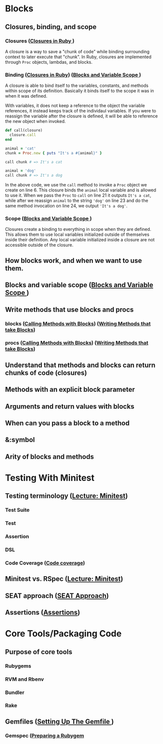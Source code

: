 # Blocks
## Closures, binding, and scope
### Closures ([Closures in Ruby ](https://launchschool.com/lessons/c0400a9c/assignments/0a7a9177))

A closure is a way to save a "chunk of code" while binding surrounding context to later execute that "chunk". In Ruby, closures are implemented through `Proc` objects, lambdas, and blocks.

### Binding ([Closures in Ruby](https://launchschool.com/lessons/c0400a9c/assignments/0a7a9177)) ([Blocks and Variable Scope ](https://launchschool.com/lessons/c0400a9c/assignments/fd86ea2e))

A closure is able to bind itself to the variables, constants, and methods within scope of its definition. Basically it binds itself to the scope it was in when it was defined.

With variables, it does not keep a reference to the object the variable references, it instead keeps track of the individaul variables. If you were to reassign the variable after the closure is defined, it will be able to reference the new object when invoked.

```ruby
def call(closure)
  closure.call
end

animal = 'cat'
chunk = Proc.new { puts "It's a #{animal}" }

call chunk # => It's a cat

animal = 'dog'
call chunk # => It's a dog
```

In the above code, we use the `call` method to invoke a `Proc` object we create on line 6. This closure binds the `animal` local variable and is allowed to use it. When we pass the `Proc` to `call` on line 21 it outputs `It's a cat`, while after we reassign `animal` to the string `'dog'` on line 23 and do the same method invocation on line 24, we output `'It's a dog'`.

### Scope ([Blocks and Variable Scope ](https://launchschool.com/lessons/c0400a9c/assignments/fd86ea2e))

Closures create a binding to everything in scope when they are defined. This allows them to use local variables initialized outside of themselves inside their definition. Any local variable initialized inside a closure are not accessible outside of the closure.

## How blocks work, and when we want to use them.


## Blocks and variable scope ([Blocks and Variable Scope ](https://launchschool.com/lessons/c0400a9c/assignments/fd86ea2e))

## Write methods that use blocks and procs
### blocks ([Calling Methods with Blocks](https://launchschool.com/lessons/c0400a9c/assignments/ff802368)) ([Writing Methods that take Blocks](https://launchschool.com/lessons/c0400a9c/assignments/5a060a20))

### procs ([Calling Methods with Blocks](https://launchschool.com/lessons/c0400a9c/assignments/ff802368)) ([Writing Methods that take Blocks](https://launchschool.com/lessons/c0400a9c/assignments/5a060a20))

## Understand that methods and blocks can return chunks of code (closures)
## Methods with an explicit block parameter
## Arguments and return values with blocks
## When can you pass a block to a method
## &:symbol
## Arity of blocks and methods

# Testing With Minitest
## Testing terminology ([Lecture: Minitest](https://launchschool.com/lessons/dd2ae827/assignments/3a8a5aa5))
### Test Suite
### Test
### Assertion
### DSL
### Code Coverage ([Code coverage](https://launchschool.com/lessons/dd2ae827/assignments/9f7c1f7c))

## Minitest vs. RSpec ([Lecture: Minitest](https://launchschool.com/lessons/dd2ae827/assignments/3a8a5aa5))

## SEAT approach ([SEAT Approach](https://launchschool.com/lessons/dd2ae827/assignments/5c80633e))

## Assertions ([Assertions](https://launchschool.com/lessons/dd2ae827/assignments/fe2ff54a))

# Core Tools/Packaging Code
## Purpose of core tools
### Rubygems
### RVM and Rbenv
### Bundler
### Rake

## Gemfiles ([Setting Up The Gemfile ](https://launchschool.com/lessons/2fdb1ef0/assignments/61b773fd))
### Gemspec ([Preparing a Rubygem](https://launchschool.com/lessons/2fdb1ef0/assignments/918536a2)
